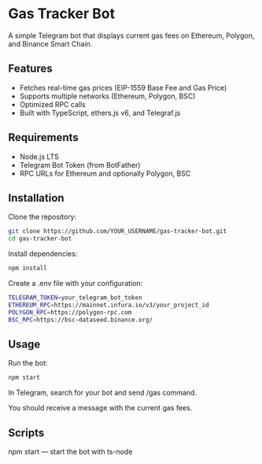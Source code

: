 # Gas Tracker Bot

A simple Telegram bot that displays current gas fees on Ethereum, Polygon, and Binance Smart Chain.

## Features

- Fetches real-time gas prices (EIP-1559 Base Fee and Gas Price)
- Supports multiple networks (Ethereum, Polygon, BSC)
- Optimized RPC calls
- Built with TypeScript, ethers.js v6, and Telegraf.js

## Requirements

- Node.js LTS
- Telegram Bot Token (from BotFather)
- RPC URLs for Ethereum and optionally Polygon, BSC

## Installation

Clone the repository:

```bash
git clone https://github.com/YOUR_USERNAME/gas-tracker-bot.git
cd gas-tracker-bot
```

Install dependencies:
```bash
npm install
```

Create a .env file with your configuration:
```bash
TELEGRAM_TOKEN=your_telegram_bot_token
ETHEREUM_RPC=https://mainnet.infura.io/v3/your_project_id
POLYGON_RPC=https://polygon-rpc.com
BSC_RPC=https://bsc-dataseed.binance.org/
```

## Usage

Run the bot:
```bash
npm start
```
In Telegram, search for your bot and send /gas command.

You should receive a message with the current gas fees.

## Scripts

npm start — start the bot with ts-node
